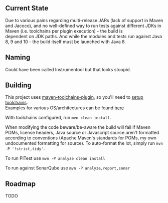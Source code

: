

## Current State

Due to various pains regarding multi-release JARs (lack of support in Maven and Jacoco), and no well-defined 
way to run tests against different JDKs in Maven (i.e. toolchains per plugin execution) - the build is  
dependent on JDK paths.  And while the modules and tests run against Java 8, 9 and 10 - the build itself must 
be launched with Java 8.


## Naming

Could have been called Instrumentool but that looks stoopid.

## Building 

This project uses [maven-toolchains-plugin][maven-toolchains-plugin], so you'll need to [setup toolchains][maven-toolchains-plugin-setup].  
Examples for various OS/architectures can be found [here][maven-central-earcam-toolchain] 

With toolchains configured, run `mvn clean install`.

When modifying the code beware/be-aware the build will fail if Maven POMs, license headers, Java source or Javascript source aren't formatted
according to conventions (Apache Maven's standards for POMs, my own undocumented formatting for source).  To auto-format the lot, simply run 
`mvn -P '!strict,tidy'`.

To run PiTest use `mvn -P analyze clean install`

To run against SonarQube use `mvn -P analyze,report,sonar`


## Roadmap

TODO


[maven-toolchains-plugin]: http://maven.apache.org/plugins/maven-toolchains-plugin/
[maven-toolchains-plugin-setup]: https://maven.apache.org/guides/mini/guide-using-toolchains.html
[maven-central-earcam-toolchain]: http://search.maven.org/#search%7Cga%7C1%7Ca%3A%22io.earcam.maven.toolchain%22
